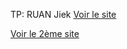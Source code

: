 TP: RUAN Jiek
[Voir le site](https://jiek-itic.github.io/TP_JS_banque_et_formulaire/bank_system.html)

[Voir le 2ème site](https://jiek-itic.github.io/TP_JS_banque_et_formulaire/form_age.html)
